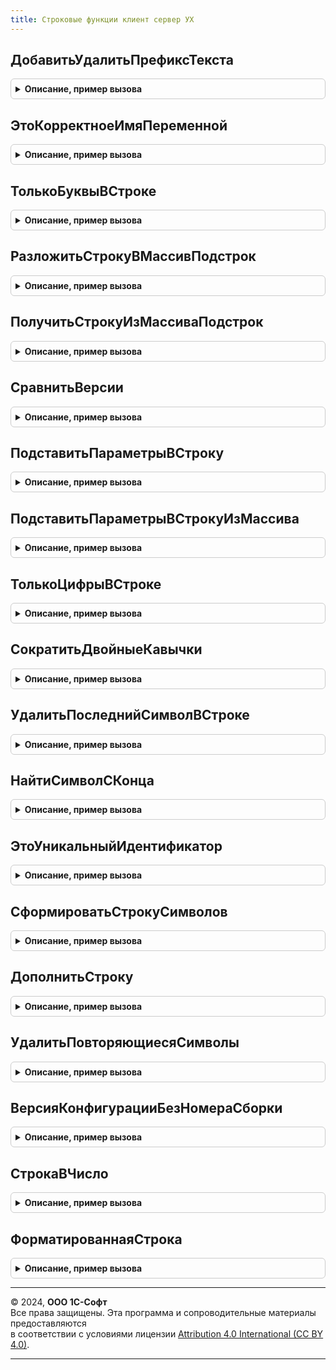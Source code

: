 ```yaml
---
title: Строковые функции клиент сервер УХ
---
```



## ДобавитьУдалитьПрефиксТекста
<details style="margin: 1em 0; padding: 0.5em; border: 1px solid #ccc; border-radius: 6px;">

<summary style="font-weight: bold; cursor: pointer;">Описание, пример вызова</summary>

```bsl

// Добавляет или удаляет префикс в начале строки текста.
// При добавлении учитывается, что такой префикс уже может быть, и он не добавляется.
// Параметры:
//	Текст - Строка - текст для изменения.
//	Префикс - Строка - текст для добавления или удаления.
//	Добавить - Булево
//		- Истина - добавить текст в начало заголовка (если его нет).
//		- Ложь - удалить (если есть) текст из начала заголовка формы.
//
Функция ДобавитьУдалитьПрефиксТекста(Текст, Префикс, Добавить) Экспорт
```

Пример вызова
```bsl
Результат = СтроковыеФункцииКлиентСерверУХ.ДобавитьУдалитьПрефиксТекста(Текст, Префикс, Добавить) 
```
</details>

## ЭтоКорректноеИмяПеременной
<details style="margin: 1em 0; padding: 0.5em; border: 1px solid #ccc; border-radius: 6px;">

<summary style="font-weight: bold; cursor: pointer;">Описание, пример вызова</summary>

```bsl

// Функция проверяет, является ли переданная строка корректным именем переменной 1С.
// Параметры:
// СтрокаПроверки (Строка) - Проверяемая строка
// Возвращаемое значение:
// Булево. Истина - переданная строка является идентификатором.
Функция ЭтоКорректноеИмяПеременной(СтрокаПроверки) Экспорт
```

Пример вызова
```bsl
Результат = СтроковыеФункцииКлиентСерверУХ.ЭтоКорректноеИмяПеременной(СтрокаПроверки) 
```
</details>

## ТолькоБуквыВСтроке
<details style="margin: 1em 0; padding: 0.5em; border: 1px solid #ccc; border-radius: 6px;">

<summary style="font-weight: bold; cursor: pointer;">Описание, пример вызова</summary>

```bsl

Функция ТолькоБуквыВСтроке(Знач СтрокаПроверки, Знач УчитыватьРазделителиСлов = Истина, ДопустимыеСимволы = "") Экспорт
```

Пример вызова
```bsl
Результат = СтроковыеФункцииКлиентСерверУХ.ТолькоБуквыВСтроке(СтрокаПроверки, УчитыватьРазделителиСлов, ДопустимыеСимволы);
```
</details>

## РазложитьСтрокуВМассивПодстрок
<details style="margin: 1em 0; padding: 0.5em; border: 1px solid #ccc; border-radius: 6px;">

<summary style="font-weight: bold; cursor: pointer;">Описание, пример вызова</summary>

```bsl
// Функция "расщепляет" строку на подстроки, используя заданный
//      разделитель. Разделитель может иметь любую длину.
//      Если в качестве разделителя задан пробел, рядом стоящие пробелы
//      считаются одним разделителем, а ведущие и хвостовые пробелы параметра Стр
//      игнорируются.
//      Например,
//      РазложитьСтрокуВМассивПодстрок(",один,,,два", ",") возвратит массив значений из пяти элементов,
//      три из которых - пустые строки, а
//      РазложитьСтрокуВМассивПодстрок(" один   два", " ") возвратит массив значений из двух элементов
//
//  Параметры:
//      Стр -           строка, которую необходимо разложить на подстроки.
//                      Параметр передается по значению.
//      Разделитель -   строка-разделитель, по умолчанию - запятая.
//
//  Возвращаемое значение:
//      массив значений, элементы которого - подстроки
//
Функция РазложитьСтрокуВМассивПодстрок(Знач Стр, Разделитель = ",") Экспорт
```

Пример вызова
```bsl
Результат = СтроковыеФункцииКлиентСерверУХ.РазложитьСтрокуВМассивПодстрок(Стр, Разделитель, ") 
```
</details>

## ПолучитьСтрокуИзМассиваПодстрок
<details style="margin: 1em 0; padding: 0.5em; border: 1px solid #ccc; border-radius: 6px;">

<summary style="font-weight: bold; cursor: pointer;">Описание, пример вызова</summary>

```bsl

// Устарела. Следует использовать СтрСоединить.
// Возвращает строку, полученную из массива элементов, разделенных символом разделителя
//
// Параметры:
//  Массив - Массив - массив элементов из которых необходимо получить строку
//  Разделитель - Строка - любой набор символов, который будет использован как разделитель между элементами в строке
//
// Возвращаемое значение:
//  Результат - Строка - строка, полученная из массива элементов, разделенных символом разделителя
//
Функция ПолучитьСтрокуИзМассиваПодстрок(Массив, Разделитель = ",") Экспорт
```

Пример вызова
```bsl
Результат = СтроковыеФункцииКлиентСерверУХ.ПолучитьСтрокуИзМассиваПодстрок(Массив, Разделитель, ") 
```
</details>

## СравнитьВерсии
<details style="margin: 1em 0; padding: 0.5em; border: 1px solid #ccc; border-radius: 6px;">

<summary style="font-weight: bold; cursor: pointer;">Описание, пример вызова</summary>

```bsl

// Сравнить две строки версий.
//
// Параметры
//  СтрокаВерсии1  – Строка – номер версии в формате РР.{П|ПП}.ЗЗ.СС
//  СтрокаВерсии2  – Строка – второй сравниваемый номер версии
//
// Возвращаемое значение:
//   Число   – больше 0, если СтрокаВерсии1 > СтрокаВерсии2; 0, если версии равны.
//
Функция СравнитьВерсии(Знач СтрокаВерсии1, Знач СтрокаВерсии2) Экспорт
```

Пример вызова
```bsl
Результат = СтроковыеФункцииКлиентСерверУХ.СравнитьВерсии(СтрокаВерсии1, СтрокаВерсии2) 
```
</details>

## ПодставитьПараметрыВСтроку
<details style="margin: 1em 0; padding: 0.5em; border: 1px solid #ccc; border-radius: 6px;">

<summary style="font-weight: bold; cursor: pointer;">Описание, пример вызова</summary>

```bsl

// Подставляет параметры в строку. Максимально возможное число параметров - 9.
// Параметры в строке задаются как %<номер параметра>. Нумерация параметров
// начинается с единицы.
//
// Параметры
//  СтрокаПодстановки  – Строка – шаблон строки с параметрами (вхождениями вида "%ИмяПараметра").
// Параметр<n>         - Строка - параметр
// Возвращаемое значение:
//   Строка   – текстовая строка с подставленными параметрами
//
// Пример:
// Строка = ПодставитьПараметрыВСтроку(НСтр("ru='%1 пошел в %2'"), "Вася", "Зоопарк");
//
Функция ПодставитьПараметрыВСтроку( Знач СтрокаПодстановки, Экспорт
```

Пример вызова
```bsl
Результат = СтроковыеФункцииКлиентСерверУХ.ПодставитьПараметрыВСтроку(СтрокаПодстановки, );
```
</details>

## ПодставитьПараметрыВСтрокуИзМассива
<details style="margin: 1em 0; padding: 0.5em; border: 1px solid #ccc; border-radius: 6px;">

<summary style="font-weight: bold; cursor: pointer;">Описание, пример вызова</summary>

```bsl

// Подставляет параметры в строку. Неограниченное число параметров в строке.
// Параметры в строке задаются как %<номер параметра>. Нумерация параметров
// начинается с единицы.
//
// Параметры
//  СтрокаПодстановки  – Строка – шаблон строки с параметрами (вхождениями вида "%1").
//  МассивПараметров   - Массив - массив строк, которые соответствуют параметрам в строке подстановки
//
// Возвращаемое значение:
//   Строка   – текстовая строка с подставленными параметрами
//
// Пример:
// МассивПараметров = Новый Массив;
// МассивПараметров = МассивПараметров.Добавить("Вася");
// МассивПараметров = МассивПараметров.Добавить("Зоопарк");
//
// Строка = ПодставитьПараметрыВСтроку(НСтр("ru='%1 пошел в %2'"), МассивПараметров);
//
Функция ПодставитьПараметрыВСтрокуИзМассива(Знач СтрокаПодстановки, знач МассивПараметров) Экспорт
```

Пример вызова
```bsl
Результат = СтроковыеФункцииКлиентСерверУХ.ПодставитьПараметрыВСтрокуИзМассива(СтрокаПодстановки, знач МассивПараметров) 
```
</details>

## ТолькоЦифрыВСтроке
<details style="margin: 1em 0; padding: 0.5em; border: 1px solid #ccc; border-radius: 6px;">

<summary style="font-weight: bold; cursor: pointer;">Описание, пример вызова</summary>

```bsl

// Проверяет содержит ли строка только цифры.
//
// Параметры:
//  СтрокаПроверки - строка для проверки.
//  УчитыватьЛидирующиеНули - Булево - нужно ли учитывать лидирующие нули.
//  УчитыватьПробелы - Булево - нужно ли учитывать пробелы.
//
// Возвращаемое значение:
//  Истина       - строка содержит только цифры;
//  Ложь         - строка содержит не только цифры.
//
Функция ТолькоЦифрыВСтроке(Знач СтрокаПроверки, Знач УчитыватьЛидирующиеНули = Истина, Знач УчитыватьПробелы = Истина) Экспорт
```

Пример вызова
```bsl
Результат = СтроковыеФункцииКлиентСерверУХ.ТолькоЦифрыВСтроке(СтрокаПроверки, УчитыватьЛидирующиеНули, УчитыватьПробелы);
```
</details>

## СократитьДвойныеКавычки
<details style="margin: 1em 0; padding: 0.5em; border: 1px solid #ccc; border-radius: 6px;">

<summary style="font-weight: bold; cursor: pointer;">Описание, пример вызова</summary>

```bsl

// Удаляет двойные кавычки с начала и конца строки, если они есть.
//
// Параметры:
//  Строка       - входная строка;
//
// Возвращаемое значение:
//  Строка - строка без двойных кавычек.
//
Функция СократитьДвойныеКавычки(Знач Строка) Экспорт
```

Пример вызова
```bsl
Результат = СтроковыеФункцииКлиентСерверУХ.СократитьДвойныеКавычки(Строка) 
```
</details>

## УдалитьПоследнийСимволВСтроке
<details style="margin: 1em 0; padding: 0.5em; border: 1px solid #ccc; border-radius: 6px;">

<summary style="font-weight: bold; cursor: pointer;">Описание, пример вызова</summary>

```bsl

// Процедура удаляет из строки указанное количество символов справа
//
Процедура УдалитьПоследнийСимволВСтроке(Текст, ЧислоСимволов) Экспорт
```

Пример вызова
```bsl
СтроковыеФункцииКлиентСерверУХ.УдалитьПоследнийСимволВСтроке(Текст, ЧислоСимволов) 
```
</details>

## НайтиСимволСКонца
<details style="margin: 1em 0; padding: 0.5em; border: 1px solid #ccc; border-radius: 6px;">

<summary style="font-weight: bold; cursor: pointer;">Описание, пример вызова</summary>

```bsl

// Устарела. Следует использовать СтрНайти.
// Находит символ в строке с конца
//
Функция НайтиСимволСКонца(Знач СтрокаВся, Знач ОдинСимвол) Экспорт
```

Пример вызова
```bsl
Результат = СтроковыеФункцииКлиентСерверУХ.НайтиСимволСКонца(СтрокаВся, ОдинСимвол) 
```
</details>

## ЭтоУникальныйИдентификатор
<details style="margin: 1em 0; padding: 0.5em; border: 1px solid #ccc; border-radius: 6px;">

<summary style="font-weight: bold; cursor: pointer;">Описание, пример вызова</summary>

```bsl

// Функция проверяет, является ли переданная в неё строка уникальным идентификатором
//
Функция ЭтоУникальныйИдентификатор(ИдентификаторСтрока) Экспорт
```

Пример вызова
```bsl
Результат = СтроковыеФункцииКлиентСерверУХ.ЭтоУникальныйИдентификатор(ИдентификаторСтрока) 
```
</details>

## СформироватьСтрокуСимволов
<details style="margin: 1em 0; padding: 0.5em; border: 1px solid #ccc; border-radius: 6px;">

<summary style="font-weight: bold; cursor: pointer;">Описание, пример вызова</summary>

```bsl

// Формирует строку повторяющихся символов заданной длины
//
Функция СформироватьСтрокуСимволов(Символ, КоличествоСимволов) Экспорт
```

Пример вызова
```bsl
Результат = СтроковыеФункцииКлиентСерверУХ.СформироватьСтрокуСимволов(Символ, КоличествоСимволов) 
```
</details>

## ДополнитьСтроку
<details style="margin: 1em 0; padding: 0.5em; border: 1px solid #ccc; border-radius: 6px;">

<summary style="font-weight: bold; cursor: pointer;">Описание, пример вызова</summary>

```bsl

// Дополняет переданную в качестве первого параметра строку символами слева\справа до заданной длины и возвращает ее
// Незначащие символы слева и справа удаляются
// По умолчанию функция добавляет строку нулями слева
//
// Параметры:
//  Строка      - Строка - исходная строка, которую необходимо дополнить символами до заданной длины
//  ДлинаСтроки - Число - требуемая конечная длина строки
//  Символ      - Строка - (необязательный) значение символа, которым необходимо дополнить строку
//  Режим       - Строка - (необязательный) [Слева|Справа] режим добавления символов к исходной строке: слева или справа
//
// Пример 1:
// Строка = "1234"; ДлинаСтроки = 10; Символ = "0"; Режим = "Слева"
// Возврат: "0000001234"
//
// Пример 2:
// Строка = " 1234  "; ДлинаСтроки = 10; Символ = "#"; Режим = "Справа"
// Возврат: "1234######"
//
// Возвращаемое значение:
//  Строка - строка, дополненная символами слева или справа
//
Функция ДополнитьСтроку(Знач Строка, Знач ДлинаСтроки, Знач Символ = "0", Знач Режим = "Слева") Экспорт
```

Пример вызова
```bsl
Результат = СтроковыеФункцииКлиентСерверУХ.ДополнитьСтроку(Строка, ДлинаСтроки, Символ, Режим);
```
</details>

## УдалитьПовторяющиесяСимволы
<details style="margin: 1em 0; padding: 0.5em; border: 1px solid #ccc; border-radius: 6px;">

<summary style="font-weight: bold; cursor: pointer;">Описание, пример вызова</summary>

```bsl

// Удаляет повторяющиеся символы слева/справа в переданной строке
//
// Параметры:
//  Строка      - Строка - исходная строка, из которой необходимо удалить повторяющиеся символы
//  Символ      - Строка - значение символа, который необходимо удалить
//  Режим       - Строка - (необязательный) [Слева|Справа] режим добавления символов к исходной строке: слева или справа
//
Функция УдалитьПовторяющиесяСимволы(Знач Строка, Знач Символ, Знач Режим = "Слева") Экспорт
```

Пример вызова
```bsl
Результат = СтроковыеФункцииКлиентСерверУХ.УдалитьПовторяющиесяСимволы(Строка, Символ, Режим);
```
</details>

## ВерсияКонфигурацииБезНомераСборки
<details style="margin: 1em 0; padding: 0.5em; border: 1px solid #ccc; border-radius: 6px;">

<summary style="font-weight: bold; cursor: pointer;">Описание, пример вызова</summary>

```bsl

// Получает номер версии конфигурации без номера сборки
//
// Параметры:
//  Версия - Строка - версия конфигурации в формате РР.ПП.ЗЗ.СС,
//                    где СС – номер сборки, который будет удален
//
//  Возвращаемое значение:
//  Строка - номер версии конфигурации без номера сборки в формате РР.ПП.ЗЗ
//
Функция ВерсияКонфигурацииБезНомераСборки(Знач Версия) Экспорт
```

Пример вызова
```bsl
Результат = СтроковыеФункцииКлиентСерверУХ.ВерсияКонфигурацииБезНомераСборки(Версия) 
```
</details>

## СтрокаВЧисло
<details style="margin: 1em 0; padding: 0.5em; border: 1px solid #ccc; border-radius: 6px;">

<summary style="font-weight: bold; cursor: pointer;">Описание, пример вызова</summary>

```bsl

// Преобразует исходную строку в число.
//   Превращает строку в число без вызова исключений. Стандартная функция преобразования.
//   Число() строго контролирует отсутствие каких-либо символов кроме числовых.
//
// Параметры:
//   ИсходнаяСтрока - Строка - Строка, которую необходимо привести к числу.
//
// Возвращаемое значение:
//   Число - Полученное число.
//   Неопределено - Если строка не является числом.
//
Функция СтрокаВЧисло(Знач ИсходнаяСтрока) Экспорт
```

Пример вызова
```bsl
Результат = СтроковыеФункцииКлиентСерверУХ.СтрокаВЧисло(ИсходнаяСтрока) 
```
</details>

## ФорматированнаяСтрока
<details style="margin: 1em 0; padding: 0.5em; border: 1px solid #ccc; border-radius: 6px;">

<summary style="font-weight: bold; cursor: pointer;">Описание, пример вызова</summary>

```bsl

// Форматирует строку в соответствии с заданным шаблоном.
// Возможные значения тегов выделения:
//	<b> Строка </b> - выделяет строку жирным шрифтом.
//	<a href = "Ссылка"> Строка </a>
//
// Пример:
//	Минимальная версия программы <b>1.1</b>. <a href = "Обновление">Обновите</a> программу.
//
// Возвращаемое значение:
//	ФорматированнаяСтрока
Функция ФорматированнаяСтрока(Знач Строка) Экспорт
```

Пример вызова
```bsl
Результат = СтроковыеФункцииКлиентСерверУХ.ФорматированнаяСтрока(Строка) 
```
</details>

---

© 2024, **ООО 1С-Софт**  
Все права защищены. Эта программа и сопроводительные материалы предоставляются  
в соответствии с условиями лицензии [Attribution 4.0 International (CC BY 4.0)](https://creativecommons.org/licenses/by/4.0/legalcode).

---
